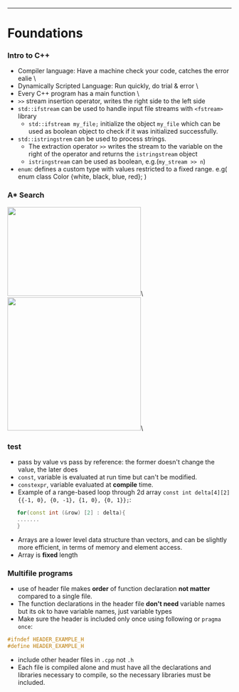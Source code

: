 ---
# Foundations
### Intro to C++
* Compiler language: Have a machine check your code, catches the error ealie \
* Dynamically Scripted Language: Run quickly, do trial & error \
* Every C++ program has a main function  \
* `>>` stream insertion operator, writes the right side to the left side
* `std::ifstream` can be used to handle input file streams with `<fstream>` library
  - `std::ifstream my_file;` initialize the object `my_file` which can be used as boolean object to check if it was initialized successfully.
* `std::istringstrem` can be used to process strings. 
  - The extraction operator `>>` writes the stream to the variable on the right of the operator and returns the `istringstream` object 
  - `istringstream` can be used as boolean, e.g.(`my_stream >> n`)
* `enum`: defines a custom type with values restricted to a fixed range. e.g( enum class Color {white, black, blue, red}; )

### A* Search
<img src = https://user-images.githubusercontent.com/37092479/113733914-e08e9b80-96c8-11eb-8735-0f3a5133bd75.png width="300" height="200" />\ 
<img src = https://user-images.githubusercontent.com/37092479/114233129-e5628200-994a-11eb-92f5-ce88e4518ff6.png width="300"/>\
### test
* pass by value vs pass by reference: the former doesn't change the value, the later does 
* `const`, variable is evaluated at run time but can't be modified.
* `constexpr`, variable evaluated at **compile** time.
*  Example of a range-based loop through 2d array `const int delta[4][2]{{-1, 0}, {0, -1}, {1, 0}, {0, 1}};`:
```cpp
   for(const int (&row) [2] : delta){
   .......
   }
 ```
 * Arrays are a lower level data structure than vectors, and can be slightly more efficient, in terms of memory and element access.
 * Array is **fixed** length
### Multifile programs 
* use of header file makes **order** of function declaration **not matter** compared to a single file. 
* The function declarations in the header file **don't need** variable names but its ok to have variable names, just variable types
* Make sure the header is included only once using following or `pragma once`:
```cpp
#ifndef HEADER_EXAMPLE_H
#define HEADER_EXAMPLE_H
```
* include other header files in `.cpp` not `.h`
* Each file is compiled alone and must have all the declarations and libraries necessary to compile, so the necessary libraries must be included.
